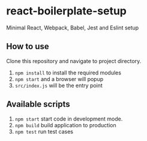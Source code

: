 # react-boilerplate-setup
Minimal React, Webpack, Babel, Jest and Eslint setup

## How to use
Clone this repository and navigate to project directory.
1. `npm install` to install the required modules
2. `npm start` and a browser will popup
3. `src/index.js` will be the entry point

## Available scripts

1. `npm start` start code in development mode.
2. `npm build` build application to production
3. `npm test` run test cases